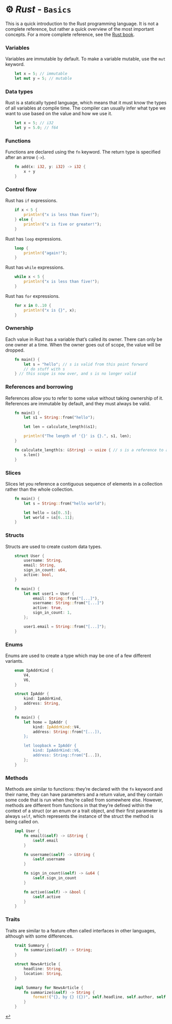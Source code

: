 # ⚙️ ***Rust*** - `Basics`

This is a quick introduction to the Rust programming language. It is not a complete reference, but rather a quick overview of the most important concepts. For a more complete reference, see the [Rust book](https://doc.rust-lang.org/book/).


### Variables

Variables are immutable by default. To make a variable mutable, use the `mut` keyword.
```rust
    let x = 5; // immutable
    let mut y = 5; // mutable
```

### Data types

Rust is a statically typed language, which means that it must know the types of all variables at compile time. The compiler can usually infer what type we want to use based on the value and how we use it.
```rust
    let x = 5; // i32
    let y = 5.0; // f64
```

### Functions

Functions are declared using the `fn` keyword. The return type is specified after an arrow (`->`).

```rust
    fn add(x: i32, y: i32) -> i32 {
        x + y
    }
```

### Control flow

Rust has `if` expressions.

```rust
    if x < 5 {
        println!("x is less than five!");
    } else {
        println!("x is five or greater!");
    }
```

Rust has `loop` expressions.

```rust
    loop {
        println!("again!");
    }
```

Rust has `while` expressions.
```rust
    while x < 5 {
        println!("x is less than five!");
    }
```

Rust has `for` expressions.

```rust
    for x in 0..10 {
        println!("x is {}", x);
    }
```

### Ownership

Each value in Rust has a variable that’s called its owner. There can only be one owner at a time. When the owner goes out of scope, the value will be dropped.

```rust
    fn main() {
        let s = "hello"; // s is valid from this point forward
        // do stuff with s
    } // this scope is now over, and s is no longer valid
```

### References and borrowing

References allow you to refer to some value without taking ownership of it. References are immutable by default, and they must always be valid.

```rust
    fn main() {
        let s1 = String::from("hello");

        let len = calculate_length(&s1);

        println!("The length of '{}' is {}.", s1, len);
    }

    fn calculate_length(s: &String) -> usize { // s is a reference to a String
        s.len()
    }
```

### Slices

Slices let you reference a contiguous sequence of elements in a collection rather than the whole collection.

```rust
    fn main() {
        let s = String::from("hello world");

        let hello = &s[0..5];
        let world = &s[6..11];
    }
```

### Structs

Structs are used to create custom data types.

```rust
    struct User {
        username: String,
        email: String,
        sign_in_count: u64,
        active: bool,
    }

    fn main() {
        let mut user1 = User {
            email: String::from("[...]"),
            username: String::from("[...]")
            active: true,
            sign_in_count: 1,
        };

        user1.email = String::from("[...]");
    }
```

### Enums

Enums are used to create a type which may be one of a few different variants.
```rust
    enum IpAddrKind {
        V4,
        V6,
    }

    struct IpAddr {
        kind: IpAddrKind,
        address: String,
    }

    fn main() {
        let home = IpAddr {
            kind: IpAddrKind::V4,
            address: String::from("[...]),
        };

        let loopback = IpAddr {
            kind: IpAddrKind::V6,
            address: String::from("[...]),
        };
    }
```

### Methods

Methods are similar to functions: they’re declared with the `fn` keyword and their name, they can have parameters and a return value, and they contain some code that is run when they’re called from somewhere else. However, methods are different from functions in that they’re defined within the context of a struct (or an enum or a trait object, and their first parameter is always `self`, which represents the instance of the struct the method is being called on.
```rust
    impl User {
        fn email(&self) -> &String {
            &self.email
        }

        fn username(&self) -> &String {
            &self.username
        }

        fn sign_in_count(&self) -> &u64 {
            &self.sign_in_count
        }

        fn active(&self) -> &bool {
            &self.active
        }
    }
```

### Traits

Traits are similar to a feature often called interfaces in other languages, although with some differences.

```rust
    trait Summary {
        fn summarize(&self) -> String;
    }

    struct NewsArticle {
        headline: String,
        location: String,
    }

    impl Summary for NewsArticle {
        fn summarize(&self) -> String {
            format!("{}, by {} ({})", self.headline, self.author, self.location)
        }
    }
```

[↩️](README.md)